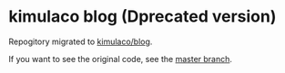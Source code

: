 # kimulaco blog (Dprecated version)

Repogitory migrated to [kimulaco/blog](https://github.com/kimulaco/blog).

If you want to see the original code, see the [master branch](https://github.com/kimulaco/kimulaco-blog/tree/master).

